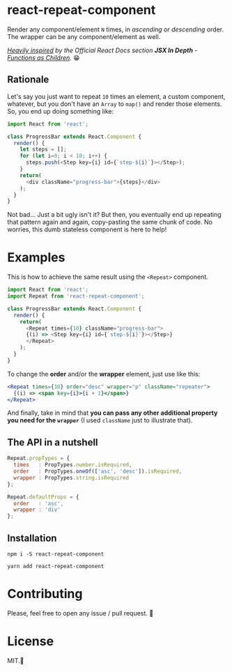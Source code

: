 # react-repeat-component

Render any component/element `N` times, in _ascending or descending_ order. The wrapper can be any component/element as well. 

_[Heavily inspired](https://giphy.com/gifs/cat-food-raccon-HUtsjiqzv1M9a/tile) by the Official React Docs section **JSX In Depth** - [Functions as Children](https://facebook.github.io/react/docs/jsx-in-depth.html#functions-as-children)._ 😁

## Rationale

Let's say you just want to repeat `10` times an element, a custom component, whatever, but you don't have an `Array` to `map()` and render those elements. So, you end up doing something like:

```js
import React from 'react';

class ProgressBar extends React.Component {
  render() {
    let steps = [];
    for (let i=0; i < 10; i++) {
      steps.push(<Step key={i} id={`step-${i}`}></Step>);
    }
    return(
      <div className="progress-bar">{steps}</div>
    );
  }
}
```

Not bad... Just a bit ugly isn't it? But then, you eventually end up repeating that pattern again and again, copy-pasting the same chunk of code. No worries, this dumb stateless component is here to help!

# Examples

This is how to achieve the same result using the `<Repeat>` component.

```js
import React from 'react';
import Repeat from 'react-repeat-component';

class ProgressBar extends React.Component {
  render() {
    return(
      <Repeat times={10} className="progress-bar">
      {(i) => <Step key={i} id={`step-${i}`}></Step>}
      </Repeat>
    );
  }
}
```

To change the **order** and/or the **wrapper** element, just use like this:

```jsx
<Repeat times={10} order="desc" wrapper="p" className="repeater">
  {(i) => <span key={i}>{i + 1}</span>}
</Repeat>
```

And finally, take in mind that **you can pass any other additional property you need for the `wrapper`** (I used `className` just to illustrate that).


## The API in a nutshell

```js
Repeat.propTypes = {
  times   : PropTypes.number.isRequired,
  order   : PropTypes.oneOf(['asc', 'desc']).isRequired,
  wrapper : PropTypes.string.isRequired
};

Repeat.defaultProps = {
  order   : 'asc',
  wrapper : 'div'
};
```

## Installation

```
npm i -S react-repeat-component 
```

```
yarn add react-repeat-component 
```

# Contributing
Please, feel free to open any issue / pull request. 🙏

# License
MIT.🚶️
